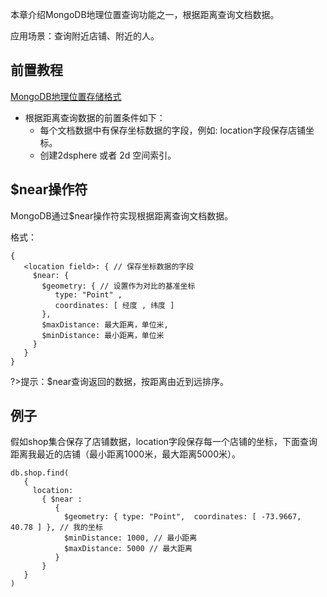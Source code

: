 本章介绍MongoDB地理位置查询功能之一，根据距离查询文档数据。

应用场景：查询附近店铺、附近的人。

## 前置教程
<a href='/#/数据库/mongodb/position/model.md'>MongoDB地理位置存储格式</a>

- 根据距离查询数据的前置条件如下：
    - 每个文档数据中有保存坐标数据的字段，例如: location字段保存店铺坐标。
    - 创建2dsphere 或者 2d 空间索引。

## $near操作符

MongoDB通过$near操作符实现根据距离查询文档数据。

格式：
```terminal
{
   <location field>: { // 保存坐标数据的字段
     $near: {
       $geometry: { // 设置作为对比的基准坐标
          type: "Point" ,
          coordinates: [ 经度 , 纬度 ]
       },
       $maxDistance: 最大距离，单位米,
       $minDistance: 最小距离，单位米
     }
   }
}
```

?>提示：$near查询返回的数据，按距离由近到远排序。

## 例子

假如shop集合保存了店铺数据，location字段保存每一个店铺的坐标，下面查询距离我最近的店铺（最小距离1000米，最大距离5000米）。
```terminal
db.shop.find(
   {
     location:
       { $near :
          {
            $geometry: { type: "Point",  coordinates: [ -73.9667, 40.78 ] }, // 我的坐标
            $minDistance: 1000, // 最小距离
            $maxDistance: 5000 // 最大距离
          }
       }
   }
)
```